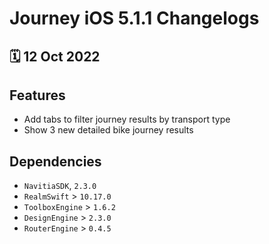 # Journey iOS 5.1.1 Changelogs

<h2>🗓 12 Oct 2022</h2>

## Features
- Add tabs to filter journey results by transport type
- Show 3 new detailed bike journey results

## Dependencies
- `NavitiaSDK`, `2.3.0`
- `RealmSwift` > `10.17.0`
- `ToolboxEngine` > `1.6.2`
- `DesignEngine` > `2.3.0`
- `RouterEngine` > `0.4.5`